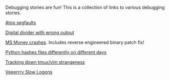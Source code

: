 Debugging stories are fun! This is a collection of links to various debugging stories.

[Atop segfaults](http://rachelbythebay.com/w/2014/03/02/sync/)

[Digital divider with wrong output](http://danluu.com/teach-debugging/)

[MS Money crashes](http://blogs.msdn.com/b/oldnewthing/archive/2012/11/13/10367904.aspx). Includes reverse engineered binary patch fix!

[Python hashes files differently on different days](http://dpb.bitbucket.org/unexpected-behavior-from-the-python-3-built-in-hash-function.html)

[Tracking down tmux/vim strangeness](http://www.daniellesucher.com/2014/04/24/my-new-favorite-vim-tmux-bug/)

[Veeerrry Slow Logons](http://blogs.technet.com/b/markrussinovich/archive/2012/07/02/3506849.aspx)

